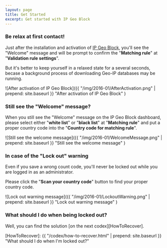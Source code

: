 ```yaml
---
layout: page
title: Get Started
excerpt: Get started with IP Geo Block
---
```


### <span id="1">Be relax at first contact!</span> ###

Just after the installation and activation of [IP Geo Block][IP-Geo-Block], 
you'll see the "Welcome" message and will be prompt to confirm the 
"**Matching rule**" at "**Validation rule settings**".

But it's better to keep yourself in a relaxed state for a several seconds, 
becase a background process of downloading Geo-IP databases may be running.

![After activation of IP Geo Block]({{ "/img/2016-01/AfterActivation.png" | prepend: site.baseurl }}
 "After activation of IP Geo Block"
)

### <span id="2">Still see the "Welcome" message?</span> ###

When you still see the "Welcome" message on the IP Geo Block dashboard, please 
select either "**white list**" or "**black list**" at "**Matching rule**" and 
put a proper country code into the "**Country code for matching rule**".

![Still see the welcome message]({{ "/img/2016-01/WelcomeMessage.png" | prepend: site.baseurl }}
 "Still see the welcome message"
)

### <span id="3">In case of the "Lock out" warning</span> ###

Even if you save a wrong count code, you'll never be locked out while you are 
logged in as an administrator.

Please click the "**Scan your country code**" button to find your proper 
country code.

![Lock out warning message]({{ "/img/2016-01/LockoutWarning.png" | prepend: site.baseurl }}
 "Lock out warning message"
)

### <span id="4">What should I do when being locked out?</span> ###

Well, you can find the solution [on the next codex][HowToRecover].

[IP-Geo-Block]: https://wordpress.org/plugins/ip-geo-block/ "WordPress › IP Geo Block « WordPress Plugins"
[HowToRecover]: {{ "/codex/how-to-recover.html" | prepend: site.baseurl }} "What should I do when I'm locked out?"

